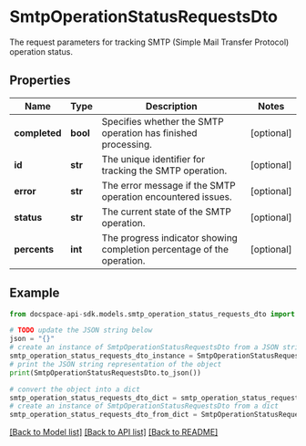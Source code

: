 # SmtpOperationStatusRequestsDto
The request parameters for tracking SMTP (Simple Mail Transfer Protocol) operation status.

## Properties

Name | Type | Description | Notes
------------ | ------------- | ------------- | -------------
**completed** | **bool** | Specifies whether the SMTP operation has finished processing. | [optional] 
**id** | **str** | The unique identifier for tracking the SMTP operation. | [optional] 
**error** | **str** | The error message if the SMTP operation encountered issues. | [optional] 
**status** | **str** | The current state of the SMTP operation. | [optional] 
**percents** | **int** | The progress indicator showing completion percentage of the operation. | [optional] 

## Example

```python
from docspace-api-sdk.models.smtp_operation_status_requests_dto import SmtpOperationStatusRequestsDto

# TODO update the JSON string below
json = "{}"
# create an instance of SmtpOperationStatusRequestsDto from a JSON string
smtp_operation_status_requests_dto_instance = SmtpOperationStatusRequestsDto.from_json(json)
# print the JSON string representation of the object
print(SmtpOperationStatusRequestsDto.to_json())

# convert the object into a dict
smtp_operation_status_requests_dto_dict = smtp_operation_status_requests_dto_instance.to_dict()
# create an instance of SmtpOperationStatusRequestsDto from a dict
smtp_operation_status_requests_dto_from_dict = SmtpOperationStatusRequestsDto.from_dict(smtp_operation_status_requests_dto_dict)
```
[[Back to Model list]](../README.md#documentation-for-models) [[Back to API list]](../README.md#documentation-for-api-endpoints) [[Back to README]](../README.md)


